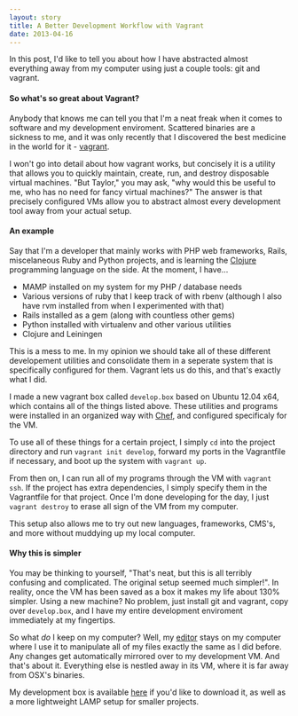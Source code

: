 ```yaml
---
layout: story
title: A Better Development Workflow with Vagrant
date: 2013-04-16
---
```


In this post, I'd like to tell you about how I have abstracted almost everything away from my computer using just a couple tools: git and vagrant.

#### So what's so great about Vagrant?

Anybody that knows me can tell you that I'm a neat freak when it comes to software and my development enviroment. Scattered binaries are a sickness to me, and it was only recently that I discovered the best medicine in the world for it - [vagrant][1].

I won't go into detail about how vagrant works, but concisely it is a utility that allows you to quickly maintain, create, run, and destroy disposable virtual machines. "But Taylor," you may ask, "why would this be useful to me, who has no need for fancy virtual machines?" The answer is that precisely configured VMs allow you to abstract almost every development tool away from your actual setup.

#### An example

Say that I'm a developer that mainly works with PHP web frameworks, Rails, miscelaneous Ruby and Python projects, and is learning the [Clojure][2] programming language on the side. At the moment, I have...

- MAMP installed on my system for my PHP / database needs
- Various versions of ruby that I keep track of with rbenv (although I also have rvm installed from when I experimented with that)
- Rails installed as a gem (along with countless other gems)
- Python installed with virtualenv and other various utilities
- Clojure and Leiningen

This is a mess to me. In my opinion we should take all of these different developement utilities and consolidate them in a seperate system that is specifically configured for them. Vagrant lets us do this, and that's exactly what I did.

I made a new vagrant box called `develop.box` based on Ubuntu 12.04 x64, which contains all of the things listed above. These utilities and programs were installed in an organized way with [Chef][3], and configured specificaly for the VM.

To use all of these things for a certain project, I simply `cd` into the project directory and run `vagrant init develop`, forward my ports in the Vagrantfile if necessary, and boot up the system with `vagrant up`.

From then on, I can run all of my programs through the VM with `vagrant ssh`. If the project has extra dependencies, I simply specify them in the Vagrantfile for that project. Once I'm done developing for the day, I just `vagrant destroy` to erase all sign of the VM from my computer.

This setup also allows me to try out new languages, frameworks, CMS's, and more without muddying up my local computer.

#### Why this is simpler

You may be thinking to yourself, "That's neat, but this is all terribly confusing and complicated. The original setup seemed much simpler!". In reality, once the VM has been saved as a box it makes my life about 130% simpler. Using a new machine? No problem, just install git and vagrant, copy over `develop.box`, and I have my entire development enviroment immediately at my fingertips.

So what *do* I keep on my computer? Well, my [editor][4] stays on my computer where I use it to manipulate all of my files exactly the same as I did before. Any changes get automatically mirrored over to my development VM. And that's about it. Everything else is nestled away in its VM, where it is far away from OSX's binaries.

My development box is available [here][5] if you'd like to download it, as well as a more lightweight LAMP setup for smaller projects.

[1]: http://www.vagrantup.com/
[2]: http://clojure.org/
[3]: http://www.opscode.com/chef/
[4]: http://www.sublimetext.com/
[5]: http://files.taylorlapeyre.me/treasure/boxes/